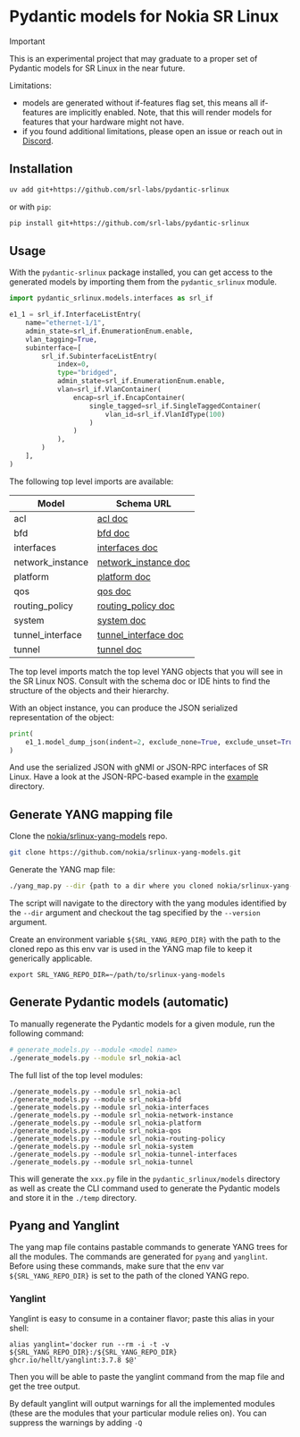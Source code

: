 # Pydantic models for Nokia SR Linux

> [!IMPORTANT]
> This is an experimental project that may graduate to a proper set of Pydantic models for SR Linux in the near future.
>
> Limitations:
>
> - models are generated without if-features flag set, this means all if-features are implicitly enabled. Note, that this will render models for features that your hardware might not have.
> - if you found additional limitations, please open an issue or reach out in [Discord](https://discord.gg/tZvgjQ6PZf).

## Installation

```bash
uv add git+https://github.com/srl-labs/pydantic-srlinux
```

or with `pip`:

```bash
pip install git+https://github.com/srl-labs/pydantic-srlinux
```

## Usage

With the `pydantic-srlinux` package installed, you can get access to the generated models by importing them from the `pydantic_srlinux` module.

```python
import pydantic_srlinux.models.interfaces as srl_if

e1_1 = srl_if.InterfaceListEntry(
    name="ethernet-1/1",
    admin_state=srl_if.EnumerationEnum.enable,
    vlan_tagging=True,
    subinterface=[
        srl_if.SubinterfaceListEntry(
            index=0,
            type="bridged",
            admin_state=srl_if.EnumerationEnum.enable,
            vlan=srl_if.VlanContainer(
                encap=srl_if.EncapContainer(
                    single_tagged=srl_if.SingleTaggedContainer(
                        vlan_id=srl_if.VlanIdType(100)
                    )
                )
            ),
        )
    ],
)
```

The following top level imports are available:

| Model            | Schema URL                                                                                                                                                                                        |
| ---------------- | ------------------------------------------------------------------------------------------------------------------------------------------------------------------------------------------------- |
| acl              | [acl doc](https://json-schema.app/view/%23?url=https%3A%2F%2Fraw.githubusercontent.com%2Fsrl-labs%2Fpydantic-srlinux%2Frefs%2Fheads%2Fmain%2Fschemas%2Facl_schema.json)                           |
| bfd              | [bfd doc](https://json-schema.app/view/%23?url=https%3A%2F%2Fraw.githubusercontent.com%2Fsrl-labs%2Fpydantic-srlinux%2Frefs%2Fheads%2Fmain%2Fschemas%2Fbfd_schema.json)                           |
| interfaces       | [interfaces doc](https://json-schema.app/view/%23?url=https%3A%2F%2Fraw.githubusercontent.com%2Fsrl-labs%2Fpydantic-srlinux%2Frefs%2Fheads%2Fmain%2Fschemas%2Finterfaces_schema.json)             |
| network_instance | [network_instance doc](https://json-schema.app/view/%23?url=https%3A%2F%2Fraw.githubusercontent.com%2Fsrl-labs%2Fpydantic-srlinux%2Frefs%2Fheads%2Fmain%2Fschemas%2Fnetwork_instance_schema.json) |
| platform         | [platform doc](https://json-schema.app/view/%23?url=https%3A%2F%2Fraw.githubusercontent.com%2Fsrl-labs%2Fpydantic-srlinux%2Frefs%2Fheads%2Fmain%2Fschemas%2Fplatform_schema.json)                 |
| qos              | [qos doc](https://json-schema.app/view/%23?url=https%3A%2F%2Fraw.githubusercontent.com%2Fsrl-labs%2Fpydantic-srlinux%2Frefs%2Fheads%2Fmain%2Fschemas%2Fqos_schema.json)                           |
| routing_policy   | [routing_policy doc](https://json-schema.app/view/%23?url=https%3A%2F%2Fraw.githubusercontent.com%2Fsrl-labs%2Fpydantic-srlinux%2Frefs%2Fheads%2Fmain%2Fschemas%2Frouting_policy_schema.json)     |
| system           | [system doc](https://json-schema.app/view/%23?url=https%3A%2F%2Fraw.githubusercontent.com%2Fsrl-labs%2Fpydantic-srlinux%2Frefs%2Fheads%2Fmain%2Fschemas%2Fsystem_schema.json)                     |
| tunnel_interface | [tunnel_interface doc](https://json-schema.app/view/%23?url=https%3A%2F%2Fraw.githubusercontent.com%2Fsrl-labs%2Fpydantic-srlinux%2Frefs%2Fheads%2Fmain%2Fschemas%2Ftunnel_interface_schema.json) |
| tunnel           | [tunnel doc](https://json-schema.app/view/%23?url=https%3A%2F%2Fraw.githubusercontent.com%2Fsrl-labs%2Fpydantic-srlinux%2Frefs%2Fheads%2Fmain%2Fschemas%2Ftunnel_schema.json)                     |

The top level imports match the top level YANG objects that you will see in the SR Linux NOS. Consult with the schema doc or IDE hints to find the structure of the objects and their hierarchy.

With an object instance, you can produce the JSON serialized representation of the object:

```python
print(
    e1_1.model_dump_json(indent=2, exclude_none=True, exclude_unset=True, by_alias=True)
)
```

And use the serialized JSON with gNMI or JSON-RPC interfaces of SR Linux. Have a look at the JSON-RPC-based example in the [example](example) directory.

## Generate YANG mapping file

Clone the [nokia/srlinux-yang-models](https://github.com/nokia/srlinux-yang-models) repo.

```bash
git clone https://github.com/nokia/srlinux-yang-models.git
```

Generate the YANG map file:

```bash
./yang_map.py --dir {path to a dir where you cloned nokia/srlinux-yang-models} --version v24.10.1
```

The script will navigate to the directory with the yang modules identified by the `--dir` argument and checkout the tag specified by the `--version` argument.

Create an environment variable `${SRL_YANG_REPO_DIR}` with the path to the cloned repo as this env var is used in the YANG map file to keep it generically applicable.

```
export SRL_YANG_REPO_DIR=~/path/to/srlinux-yang-models
```

## Generate Pydantic models (automatic)

To manually regenerate the Pydantic models for a given module, run the following command:

```bash
# generate_models.py --module <model name>
./generate_models.py --module srl_nokia-acl
```

The full list of the top level modules:

```
./generate_models.py --module srl_nokia-acl
./generate_models.py --module srl_nokia-bfd
./generate_models.py --module srl_nokia-interfaces
./generate_models.py --module srl_nokia-network-instance
./generate_models.py --module srl_nokia-platform
./generate_models.py --module srl_nokia-qos
./generate_models.py --module srl_nokia-routing-policy
./generate_models.py --module srl_nokia-system
./generate_models.py --module srl_nokia-tunnel-interfaces
./generate_models.py --module srl_nokia-tunnel
```

This will generate the `xxx.py` file in the `pydantic_srlinux/models` directory as well as create the CLI command used to generate the Pydantic models and store it in the `./temp` directory.

## Pyang and Yanglint

The yang map file contains pastable commands to generate YANG trees for all the modules. The commands are generated for `pyang` and `yanglint`. Before using these commands, make sure that the env var `${SRL_YANG_REPO_DIR}` is set to the path of the cloned YANG repo.

### Yanglint

Yanglint is easy to consume in a container flavor; paste this alias in your shell:

```
alias yanglint='docker run --rm -i -t -v ${SRL_YANG_REPO_DIR}:/${SRL_YANG_REPO_DIR} ghcr.io/hellt/yanglint:3.7.8 $@'
```

Then you will be able to paste the yanglint command from the map file and get the tree output.

By default yanglint will output warnings for all the implemented modules (these are the modules that your particular module relies on). You can suppress the warnings by adding `-Q`
